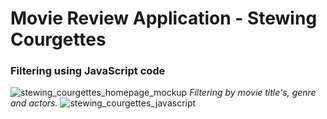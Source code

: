 # Movie Review Application - Stewing Courgettes
### Filtering using JavaScript code
![stewing_courgettes_homepage_mockup](https://user-images.githubusercontent.com/115663122/198470848-b0656394-7fb9-4700-8e24-4f56c17e6682.png)
_Filtering by movie title's, genre and actors._
![stewing_courgettes_javascript](https://user-images.githubusercontent.com/115663122/198480546-8e09fd76-8964-4fdc-9cd7-be064cb838e8.jpg)
